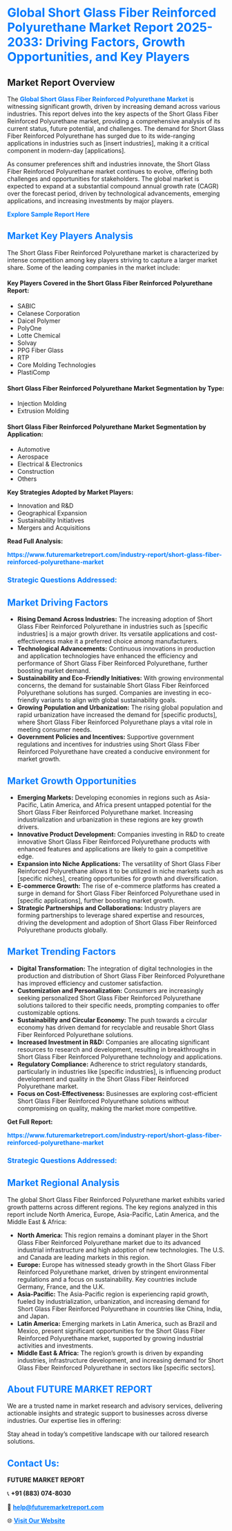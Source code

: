 <h1 style="color: #007BFF;">Global Short Glass Fiber Reinforced Polyurethane Market Report 2025-2033: Driving Factors, Growth Opportunities, and Key Players</h1>

<section id="overview">
<h2>Market Report Overview</h2>
<p>The <a href="https://www.futuremarketreport.com/industry-report/short-glass-fiber-reinforced-polyurethane-market" style="color: #007BFF; text-decoration: none;"><strong>Global Short Glass Fiber Reinforced Polyurethane Market</strong></a> is witnessing significant growth, driven by increasing demand across various industries. This report delves into the key aspects of the Short Glass Fiber Reinforced Polyurethane market, providing a comprehensive analysis of its current status, future potential, and challenges. The demand for Short Glass Fiber Reinforced Polyurethane has surged due to its wide-ranging applications in industries such as [insert industries], making it a critical component in modern-day [applications].</p>
<p>As consumer preferences shift and industries innovate, the Short Glass Fiber Reinforced Polyurethane market continues to evolve, offering both challenges and opportunities for stakeholders. The global market is expected to expand at a substantial compound annual growth rate (CAGR) over the forecast period, driven by technological advancements, emerging applications, and increasing investments by major players.</p>
</section>

<section id="overview">
<p><a href="https://www.futuremarketreport.com/request-sample/reportId=36597" style="color: #007BFF; text-decoration: none;"><strong>Explore Sample Report Here</strong></a></p>
</section>

<section id="key-players">
<h2 style="color: #007BFF;">Market Key Players Analysis</h2>
<p>The Short Glass Fiber Reinforced Polyurethane market is characterized by intense competition among key players striving to capture a larger market share. Some of the leading companies in the market include:</p>
<h4>Key Players Covered in the Short Glass Fiber Reinforced Polyurethane Report:</h4>
<ul><li>SABIC</li><li>Celanese Corporation</li><li>Daicel Polymer</li><li>PolyOne</li><li>Lotte Chemical</li><li>Solvay</li><li>PPG Fiber Glass</li><li>RTP</li><li>Core Molding Technologies</li><li>PlastiComp</li></ul>
<h4>Short Glass Fiber Reinforced Polyurethane Market Segmentation by Type:</h4>
<ul><li>Injection Molding</li><li>Extrusion Molding</li></ul>

<h4>Short Glass Fiber Reinforced Polyurethane Market Segmentation by Application:</h4>
<ul><li>Automotive</li><li>Aerospace</li><li>Electrical &amp; Electronics</li><li>Construction</li><li>Others</li></ul>
<p><strong>Key Strategies Adopted by Market Players:</strong></p>
<ul>
<li>Innovation and R&D</li>
<li>Geographical Expansion</li>
<li>Sustainability Initiatives</li>
<li>Mergers and Acquisitions</li>
</ul>
</section>

<section>
<p><strong>Read Full Analysis: </strong></p><a href="https://www.futuremarketreport.com/industry-report/short-glass-fiber-reinforced-polyurethane-market" style="color: #007BFF; text-decoration: none;"><strong>https://www.futuremarketreport.com/industry-report/short-glass-fiber-reinforced-polyurethane-market</strong></a>
<h3 style="color: #007BFF;">Strategic Questions Addressed:</h3>
</section>

<section id="driving-factors">
<h2 style="color: #007BFF;">Market Driving Factors</h2>
<ul>
<li><strong>Rising Demand Across Industries:</strong> The increasing adoption of Short Glass Fiber Reinforced Polyurethane in industries such as [specific industries] is a major growth driver. Its versatile applications and cost-effectiveness make it a preferred choice among manufacturers.</li>
<li><strong>Technological Advancements:</strong> Continuous innovations in production and application technologies have enhanced the efficiency and performance of Short Glass Fiber Reinforced Polyurethane, further boosting market demand.</li>
<li><strong>Sustainability and Eco-Friendly Initiatives:</strong> With growing environmental concerns, the demand for sustainable Short Glass Fiber Reinforced Polyurethane solutions has surged. Companies are investing in eco-friendly variants to align with global sustainability goals.</li>
<li><strong>Growing Population and Urbanization:</strong> The rising global population and rapid urbanization have increased the demand for [specific products], where Short Glass Fiber Reinforced Polyurethane plays a vital role in meeting consumer needs.</li>
<li><strong>Government Policies and Incentives:</strong> Supportive government regulations and incentives for industries using Short Glass Fiber Reinforced Polyurethane have created a conducive environment for market growth.</li>
</ul>
</section>

<section id="growth-opportunities">
<h2 style="color: #007BFF;">Market Growth Opportunities</h2>
<ul>
<li><strong>Emerging Markets:</strong> Developing economies in regions such as Asia-Pacific, Latin America, and Africa present untapped potential for the Short Glass Fiber Reinforced Polyurethane market. Increasing industrialization and urbanization in these regions are key growth drivers.</li>
<li><strong>Innovative Product Development:</strong> Companies investing in R&D to create innovative Short Glass Fiber Reinforced Polyurethane products with enhanced features and applications are likely to gain a competitive edge.</li>
<li><strong>Expansion into Niche Applications:</strong> The versatility of Short Glass Fiber Reinforced Polyurethane allows it to be utilized in niche markets such as [specific niches], creating opportunities for growth and diversification.</li>
<li><strong>E-commerce Growth:</strong> The rise of e-commerce platforms has created a surge in demand for Short Glass Fiber Reinforced Polyurethane used in [specific applications], further boosting market growth.</li>
<li><strong>Strategic Partnerships and Collaborations:</strong> Industry players are forming partnerships to leverage shared expertise and resources, driving the development and adoption of Short Glass Fiber Reinforced Polyurethane products globally.</li>
</ul>
</section>

<section id="trending-factors">
<h2 style="color: #007BFF;">Market Trending Factors</h2>
<ul>
<li><strong>Digital Transformation:</strong> The integration of digital technologies in the production and distribution of Short Glass Fiber Reinforced Polyurethane has improved efficiency and customer satisfaction.</li>
<li><strong>Customization and Personalization:</strong> Consumers are increasingly seeking personalized Short Glass Fiber Reinforced Polyurethane solutions tailored to their specific needs, prompting companies to offer customizable options.</li>
<li><strong>Sustainability and Circular Economy:</strong> The push towards a circular economy has driven demand for recyclable and reusable Short Glass Fiber Reinforced Polyurethane solutions.</li>
<li><strong>Increased Investment in R&D:</strong> Companies are allocating significant resources to research and development, resulting in breakthroughs in Short Glass Fiber Reinforced Polyurethane technology and applications.</li>
<li><strong>Regulatory Compliance:</strong> Adherence to strict regulatory standards, particularly in industries like [specific industries], is influencing product development and quality in the Short Glass Fiber Reinforced Polyurethane market.</li>
<li><strong>Focus on Cost-Effectiveness:</strong> Businesses are exploring cost-efficient Short Glass Fiber Reinforced Polyurethane solutions without compromising on quality, making the market more competitive.</li>
</ul>
</section>

<section>
<p><strong>Get Full Report: </strong></p><a href="https://www.futuremarketreport.com/industry-report/short-glass-fiber-reinforced-polyurethane-market" style="color: #007BFF; text-decoration: none;"><strong>https://www.futuremarketreport.com/industry-report/short-glass-fiber-reinforced-polyurethane-market</strong></a>
<h3 style="color: #007BFF;">Strategic Questions Addressed:</h3>
</section>


<section id="regional-analysis">
<h2 style="color: #007BFF;">Market Regional Analysis</h2>
<p>The global Short Glass Fiber Reinforced Polyurethane market exhibits varied growth patterns across different regions. The key regions analyzed in this report include North America, Europe, Asia-Pacific, Latin America, and the Middle East & Africa:</p>
<ul>
<li><strong>North America:</strong> This region remains a dominant player in the Short Glass Fiber Reinforced Polyurethane market due to its advanced industrial infrastructure and high adoption of new technologies. The U.S. and Canada are leading markets in this region.</li>
<li><strong>Europe:</strong> Europe has witnessed steady growth in the Short Glass Fiber Reinforced Polyurethane market, driven by stringent environmental regulations and a focus on sustainability. Key countries include Germany, France, and the U.K.</li>
<li><strong>Asia-Pacific:</strong> The Asia-Pacific region is experiencing rapid growth, fueled by industrialization, urbanization, and increasing demand for Short Glass Fiber Reinforced Polyurethane in countries like China, India, and Japan.</li>
<li><strong>Latin America:</strong> Emerging markets in Latin America, such as Brazil and Mexico, present significant opportunities for the Short Glass Fiber Reinforced Polyurethane market, supported by growing industrial activities and investments.</li>
<li><strong>Middle East & Africa:</strong> The region’s growth is driven by expanding industries, infrastructure development, and increasing demand for Short Glass Fiber Reinforced Polyurethane in sectors like [specific sectors].</li>
</ul>
</section>

<footer>
<h2 style="color: #007BFF;">About FUTURE MARKET REPORT</h2>
<p>We are a trusted name in market research and advisory services, delivering actionable insights and strategic support to businesses across diverse industries. Our expertise lies in offering:</p>

<p>Stay ahead in today’s competitive landscape with our tailored research solutions.</p>

<h2 style="color: #007BFF;">Contact Us:</h2>
<p><strong>FUTURE MARKET REPORT</strong></p>
<p>📞 <strong>+91 (883) 074-8030</strong></p>
<p>📧 <strong><a href="mailto:help@futuremarketreport.com" style="color: #007BFF;">help@futuremarketreport.com</a></strong></p>
<p>🌐 <strong><a href="https://www.futuremarketreport.com/" style="color: #007BFF;">Visit Our Website</a></strong></p>
</footer>